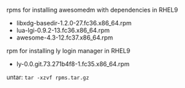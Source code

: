 rpms for installing awesomedm with dependencies in RHEL9
- libxdg-basedir-1.2.0-27.fc36.x86_64.rpm
- lua-lgi-0.9.2-13.fc36.x86_64.rpm
- awesome-4.3-12.fc37.x86_64.rpm

rpm for installing ly login manager in RHEL9
- ly-0.0.git.73.271b4f8-1.fc35.x86_64.rpm

untar:
` tar -xzvf rpms.tar.gz `
